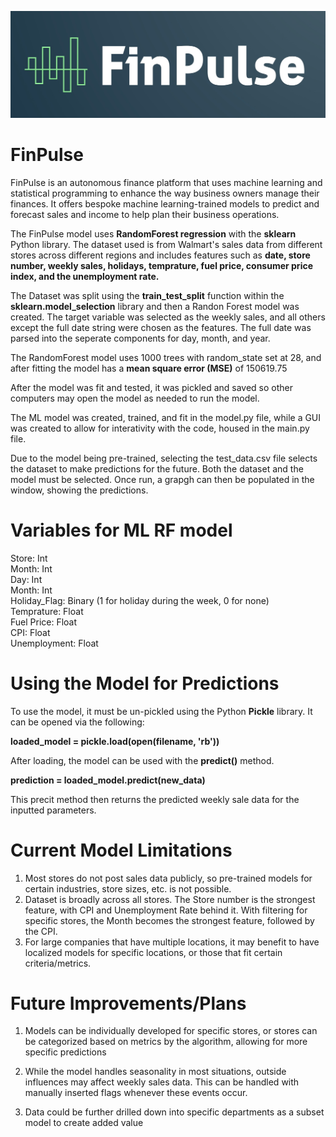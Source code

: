 ![alt text](https://github.com/PAndrewTurner/FinPulse/blob/main/FinPulse%20Logo.jpg?raw=true)

# FinPulse

FinPulse is an autonomous finance platform that uses machine learning and statistical programming to enhance the way business owners manage their finances. It offers bespoke machine learning-trained models to predict and forecast sales and income to help plan their business operations. 

The FinPulse model uses <b>RandomForest regression</b> with the <b>sklearn</b> Python library. The dataset used is from Walmart's sales data from different stores across different regions and includes features such as <b>date, store number, weekly sales, holidays, temprature, fuel price, consumer price index, and the unemployment rate.</b>

The Dataset was split using the <b>train_test_split</b> function within the <b>sklearn.model_selection</b> library and then a Randon Forest model was created. The target variable was selected as the weekly sales, and all others except the full date string were chosen as the features. The full date was parsed into the seperate components for day, month, and year. 

The RandomForest model uses 1000 trees with random_state set at 28, and after fitting the model has a <b>mean square error (MSE)</b> of 150619.75

After the model was fit and tested, it was pickled and saved so other computers may open the model as needed to run the model.

The ML model was created, trained, and fit in the model.py file, while a GUI was created to allow for interativity with the code, housed in the main.py file.

Due to the model being pre-trained, selecting the test_data.csv file selects the dataset to make predictions for the future. Both the dataset and the model must be selected. Once run, a grapgh can then be populated in the window, showing the predictions.

# Variables for ML RF model

Store: Int<br>
Month: Int<br>
Day: Int<br>
Month: Int<br>
Holiday_Flag: Binary (1 for holiday during the week, 0 for none)<br>
Temprature: Float<br>
Fuel Price: Float<br>
CPI: Float<br>
Unemployment: Float<br>

# Using the Model for Predictions

To use the model, it must be un-pickled using the Python <b>Pickle</b> library. It can be opened via the following:

<b>loaded_model = pickle.load(open(filename, 'rb'))</b><br>

After loading, the model can be used with the <b>predict()</b> method.<br>

<b> prediction = loaded_model.predict(new_data)</b><br>

This precit method then returns the predicted weekly sale data for the inputted parameters.

# Current Model Limitations

1) Most stores do not post sales data publicly, so pre-trained models for certain industries, store sizes, etc. is not possible. 
2) Dataset is broadly across all stores. The Store number is the strongest feature, with CPI and Unemployment Rate behind it. With filtering for specific stores, the Month becomes the strongest feature, followed by the CPI. 
3) For large companies that have multiple locations, it may benefit to have localized models for specific locations, or those that fit certain criteria/metrics.

# Future Improvements/Plans

1) Models can be individually developed for specific stores, or stores can be categorized based on metrics by the algorithm, allowing for more specific predictions

2) While the model handles seasonality in most situations, outside influences may affect weekly sales data. This can be handled with manually inserted flags whenever these events occur.

3) Data could be further drilled down into specific departments as a subset model to create added value
